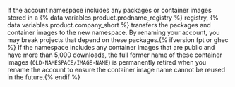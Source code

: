 If the account namespace includes any packages or container images stored in a {% data variables.product.prodname_registry %} registry, {% data variables.product.company_short %} transfers the packages and container images to the new namespace. By renaming your account, you may break projects that depend on these packages.{% ifversion fpt or ghec %} If the namespace includes any container images that are public and have more than 5,000 downloads, the full former name of these container images (`OLD-NAMESPACE/IMAGE-NAME`) is permanently retired when you rename the account to ensure the container image name cannot be reused in the future.{% endif %}
